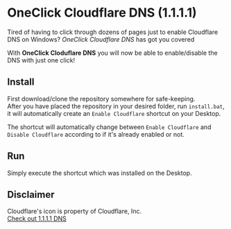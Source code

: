 # OneClick Cloudflare DNS (1.1.1.1)
Tired of having to click through dozens of pages just to enable Cloudflare DNS on Windows? *OneClick Cloudflare DNS* has got you covered  
  
With **OneClick Cloduflare DNS** you will now be able to enable/disable the DNS with just one click!  
  
## Install
First download/clone the repository somewhere for safe-keeping.  
After you have placed the repository in your desired folder, run `install.bat`, it will automatically create an `Enable Cloudflare` shortcut on your Desktop.  
  
The shortcut will automatically change between `Enable Cloudflare` and `Disable Cloudflare` according to if it's already enabled or not. 
  
## Run
Simply execute the shortcut which was installed on the Desktop. 

## Disclaimer
Cloudflare's icon is property of Cloudflare, Inc.  
[Check out 1.1.1.1 DNS](https://1.1.1.1/)
